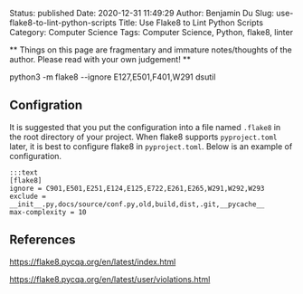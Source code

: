 Status: published
Date: 2020-12-31 11:49:29
Author: Benjamin Du
Slug: use-flake8-to-lint-python-scripts
Title: Use Flake8 to Lint Python Scripts
Category: Computer Science
Tags: Computer Science, Python, flake8, linter

**
Things on this page are fragmentary and immature notes/thoughts of the author.
Please read with your own judgement!
**


python3 -m flake8 --ignore E127,E501,F401,W291 dsutil

## Configration

It is suggested that you put the configuration into a file named `.flake8` 
in the root directory of your project.
When flake8 supports `pyproject.toml` later,
it is best to configure flake8 in `pyproject.toml`.
Below is an example of configuration.

    :::text
    [flake8]
    ignore = C901,E501,E251,E124,E125,E722,E261,E265,W291,W292,W293
    exclude = __init__.py,docs/source/conf.py,old,build,dist,.git,__pycache__
    max-complexity = 10

## References 

https://flake8.pycqa.org/en/latest/index.html

https://flake8.pycqa.org/en/latest/user/violations.html